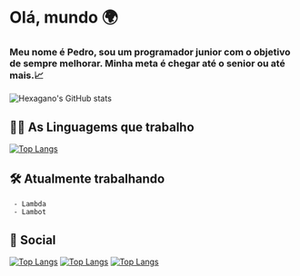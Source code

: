 <h1>Olá, mundo 🌍</h1>

<h3>
Meu nome é Pedro, sou um programador junior com o objetivo de sempre melhorar.
Minha meta é chegar até o senior ou até mais.📈
</h3>

![Hexagano's GitHub stats](https://github-readme-stats.vercel.app/api?username=Hexagano&show_icons=true&theme=ambient_gradient&locale=pt-br)

## 👨‍💻 As Linguagems que trabalho
[![Top Langs](https://github-readme-stats.vercel.app/api/top-langs/?username=Hexagano&layout=compact&theme=ambient_gradient&locale=pt-br)](https://github.com/Hexagano/github-readme-stats)

## 🛠️ Atualmente trabalhando
     - Lambda
     - Lambot

## 🔴 Social
[![Top Langs](https://img.shields.io/badge/Pinterest-%23E60023?style=for-the-badge&logo=pinterest&logoColor=white)](https://br.pinterest.com/pedrocodevac/)
[![Top Langs](https://img.shields.io/badge/Windows-0078D6?style=for-the-badge&logo=windows&logoColor=white)]()
[![Top Langs](https://img.shields.io/badge/Youtube-FF0000?style=for-the-badge&logo=youtube&logoColor=white)](https://www.youtube.com/@hexagano)
